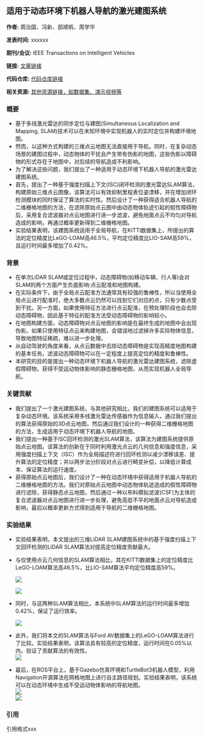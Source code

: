 ## 适用于动态环境下机器人导航的激光建图系统

**作者:** 周治国、冯新、邸顺帆、周学华

**发表时间:** xxxxxx

**期刊/会议:** IEEE Transactions on Intelligent Vehicles

**链接:** [文章链接]()

**代码仓库:** [代码仓库链接]()

**相关资源:** [其他资源链接，如数据集、演示视频等]()

### 概要

- 基于多线激光雷达的同步定位与建图(Simultaneous Localization and Mapping, SLAM)技术可以在未知环境中实现机器人的实时定位并构建环境地图。
- 然而，以这种方式构建的三维点云地图无法直接用于导航。同时，在复杂动态场景的建图过程中，动态物体的干扰会产生带有伪影的地图，这些伪影以障碍物的形式存在于地图中，对后续的导航造成不利影响。
- 为了解决这些问题，我们提出了一种适用于动态环境下机器人导航的激光雷达建图系统。
- 首先，提出了一种基于强度扫描上下文(ISC)闭环检测的激光雷达SLAM算法，构建原始三维点云图像，该算法可以有效抑制里程表位姿漂移，并在增加闭环检测模块的同时保证了算法的实时性。然后设计了一种获得适合机器人导航的二维栅格地图的方法，在滤除原始点云图中由动态物体轨迹引起的假性障碍物后，采用复合滤波器对点云地图进行进一步滤波，避免地面点云不均匀对导航造成的影响，再通过概率更新得到二维栅格地图。
- 实验结果表明，该建图系统适用于全局导航，在KITTI数据集上，所提出的算法的定位精度比LeGO-LOAM高46.5%，平均定位精度比LIO-SAM高59%，且运行时间最多增加了0.42%。

### 背景

-  在单次LiDAR SLAM或定位过程中，动态障碍物(如移动车辆、行人等)会对SLAM的两个方面产生负面影响:点云配准和地图构建。
-  在实际条件下，由于全局点云配准方法通常具有较强的鲁棒性，所以当使用全局点云进行配准时，绝大多数点云仍然可以找到它们对应的点，只有少数点受到干扰。另一方面，如果使用特征方法进行点云配准，在预处理阶段也会去除动态障碍物，因此基于特征的配准方法受动态障碍物的影响较小。
-  在地图构建方面，动态障碍物对点云地图的影响是在最终生成的地图中会出现伪影。如果只使用特征点云来构建地图，会错误地过滤掉许多实际物体信息，导致地图特征稀疏，难以进一步处理。
-  从自动驾驶的角度来看，从点云数据中去除动态障碍物是实现高精度地图构建的基本任务。滤波动态障碍物可以在一定程度上提高定位的精度和鲁棒性。
-  本研究的目的是提出一种动态环境下机器人导航的激光雷达建图系统，滤除虚假障碍物，获得不受运动物体影响的静态栅格地图，从而实现机器人全局导航。

### 关键贡献

- 我们提出了一个激光建图系统，与其他研究相比，我们的建图系统可以适用于复杂动态环境。该系统采用多线激光雷达传感器作为信息输入，通过我们提出的算法获得原始的3D点云地图，然后通过我们设计的一种获得二维栅格地图的方法，生成适用于动态环境下机器人导航的地图。
- 我们提出一种基于ISC回环检测的激光SLAM算法，该算法为建图系统提供原始点云地图。该算法的创新在于同时利用激光点云的几何信息和强度信息，采用强度扫描上下文（ISC）作为全局描述符进行回环检测以减少漂移误差、提升算法的定位精度；并以两步法分阶段对点云进行畸变补偿，以降低计算成本、保证算法的运行速度。
- 获得原始点云地图后，我们设计了一种在动态环境中获得适用于机器人导航的二维栅格地图的方法。我们对原始点云地图中动态物体轨迹造成的假性障碍物进行滤除，获得静态点云地图，然后通过一种以布料模拟滤波(CSF)为主体的复合滤波器对点云地图进行进一步处理，避免高低不平的地面点云对导航造成影响，最后以概率更新方式得到适用于导航的二维栅格地图。

### 实验结果

- 实验结果表明，本文提出的三维LiDAR SLAM建图系统中的基于强度扫描上下文回环检测的LiDAR SLAM算法对提高定位精度贡献最大。
- 与仅使用点云几何信息的SLAM算法相比，其在KITTI数据集上的定位精度比LeGO-LOAM算法高46.5%，比LIO-SAM算法平均定位精度高59%。
  
   ![](../imagepaper/3_1.png)
  
   ![](../imagepaper/3_2.png)
- 同时，与这两种SLAM算法相比，本系统中SLAM算法的运行时间最多增加0.42%，保证了运行效率。
  
  ![](../imagepaper/3_3.png)
- 此外，我们将本文的SLAM算法与Ford AV数据集上的LeGO-LOAM算法进行了比较。实验结果表明，该算法具有较高的定位精度，运行时间在0.05%以内，验证了贡献算法的有效性。  
  ![](../imagepaper/3_4.png)
- 最后，在ROS平台上，基于Gazebo仿真环境和TurtleBot3机器人模型，利用Navigation开源算法在网格地图上进行自主路径规划。实验结果表明，该系统可以在动态环境中生成不受运动物体影响的导航地图。  
  ![](../imagepaper/3_5.png)  
  ![](../imagepaper/3_6.png)
  

### 引用

引用格式xxx
